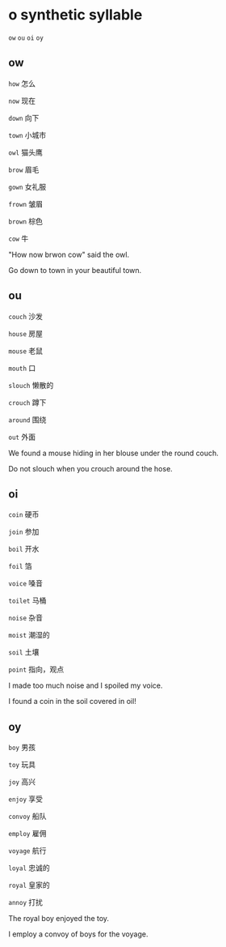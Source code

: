 # o synthetic syllable
`ow` `ou` `oi` `oy`

## ow
`how` 怎么

`now` 现在

`down` 向下

`town` 小城市

`owl` 猫头鹰

`brow` 眉毛

`gown` 女礼服

`frown` 皱眉

`brown` 棕色

`cow` 牛

"How now brwon cow" said the owl.

Go down to town in your  beautiful town.

## ou
`couch` 沙发

`house` 房屋

`mouse` 老鼠

`mouth` 口

`slouch` 懒散的

`crouch` 蹲下

`around` 围绕

`out` 外面

We found a mouse hiding in her blouse under the round couch.

Do not slouch when you crouch around the hose.

## oi
`coin` 硬币

`join` 参加

`boil` 开水

`foil` 箔

`voice` 嗓音

`toilet` 马桶

`noise` 杂音

`moist` 潮湿的

`soil` 土壤

`point` 指向，观点

I made too much noise and I spoiled my voice.

I found a coin in the soil covered in oil!

## oy
`boy` 男孩

`toy` 玩具

`joy` 高兴

`enjoy` 享受

`convoy` 船队

`employ` 雇佣

`voyage` 航行

`loyal` 忠诚的

`royal` 皇家的

`annoy` 打扰

The royal boy enjoyed the toy.

I employ a convoy of boys for the voyage.